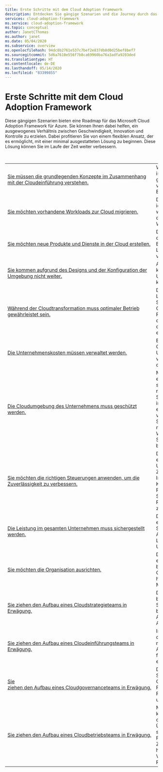 ```yaml
---
title: Erste Schritte mit dem Cloud Adoption Framework
description: Entdecken Sie gängige Szenarien und die Journey durch das Cloud Adoption Framework, die diesen Szenarien am ehesten entspricht.
services: cloud-adoption-framework
ms.service: cloud-adoption-framework
ms.topic: conceptual
author: JanetCThomas
ms.author: janet
ms.date: 05/04/2020
ms.subservice: overview
ms.openlocfilehash: 94dc8b2761e537c7bef2e837db0d0d25bef8bef7
ms.sourcegitcommit: 5d6a7610e556f7b8ca69960ba76a3adfa9203ded
ms.translationtype: HT
ms.contentlocale: de-DE
ms.lasthandoff: 05/14/2020
ms.locfileid: "83399855"
---
```

# <a name="get-started-with-the-cloud-adoption-framework"></a>Erste Schritte mit dem Cloud Adoption Framework

Diese gängigen Szenarien bieten eine Roadmap für das Microsoft Cloud Adoption Framework für Azure. Sie können Ihnen dabei helfen, ein ausgewogenes Verhältnis zwischen Geschwindigkeit, Innovation und Kontrolle zu erzielen. Dabei profitieren Sie von einem flexiblen Ansatz, der es ermöglicht, mit einer minimal ausgestatteten Lösung zu beginnen. Diese Lösung können Sie im Laufe der Zeit weiter verbessern.

<!-- markdownlint-disable MD033 -->
<br>

|                                                                                     |                                                                                                                                |
|-------------------------------------------------------------------------------------|--------------------------------------------------------------------------------------------------------------------------------|
| [Sie müssen die grundlegenden Konzepte im Zusammenhang mit der Cloudeinführung verstehen.](./cloud-concepts.md) | Wenn die Cloud involviert ist, müssen Sie einige grundlegende Konzepte verstehen und Entscheidungen treffen. |
| [Sie möchten vorhandene Workloads zur Cloud migrieren.](./migrate.md)                   | Dieser Leitfaden ist ein idealer Ausgangspunkt, wenn der Schwerpunkt auf der Migration lokaler Workloads zur Cloud liegt. |
| [Sie möchten neue Produkte und Dienste in der Cloud erstellen.](./innovate.md)             | Dieser Leitfaden hilft Ihnen dabei, sich auf die Bereitstellung innovativer Lösungen in der Cloud vorzubereiten.                                       |
| [Sie kommen aufgrund des Designs und der Konfiguration der Umgebung nicht weiter.](./design-and-configuration.md) | Anhand dieses Leitfadens können Sie schnell eine Umgebung entwerfen und konfigurieren.                                           |
| [Während der Cloudtransformation muss optimaler Betrieb gewährleistet sein.](./operational-excellence.md)                   | Die Schritte in diesem Leitfaden helfen dem Strategieteam dabei, Change Management-Prozesse zu steuern, die für die Sicherstellung eines optimalen Betriebs erforderlich sind. |
| [Die Unternehmenskosten müssen verwaltet werden.](./manage-costs.md)                                          | Beginnen Sie mit der Optimierung der Unternehmenskosten, und verwalten Sie die Kosten in der gesamten Umgebung.                                                                           |
| [Die Cloudumgebung des Unternehmens muss geschützt werden.](./security.md)             | Mit diesem Leitfaden zu den ersten Schritte können Sie sicherstellen, dass die richtigen Sicherheitsanforderungen im gesamten Unternehmen erfüllt sind, um das Risiko von Sicherheitsverletzungen zu minimieren und die Wiederherstellung nach Sicherheitsverletzungen zu beschleunigen.                                       |
| [Sie möchten die richtigen Steuerungen anwenden, um die Zuverlässigkeit zu verbessern.](./reliability.md)                   | Dieser Leitfaden zu den ersten Schritten hilft dabei, Unterbrechungen im Zusammenhang mit Inkonsistenzen bezüglich Konfiguration, Ressourcenorganisation, Sicherheitsbaselines oder Ressourcenschutzrichtlinien zu minimieren. |
| [Die Leistung im gesamten Unternehmen muss sichergestellt werden.](./performance.md)                               | Dieser Leitfaden zu den ersten Schritte unterstützt Sie dabei, Prozesse zur Aufrechterhaltung der Leistung im gesamten Unternehmen einzurichten.                               |
| [Sie möchten die Organisation ausrichten.](./org-alignment.md)                               | Dieser Leitfaden zu den ersten Schritten kann Ihnen bei der Einrichtung einer Organisationsstruktur helfen, die mit geeigneten Mitarbeitern besetzt ist.                               |
| [Sie ziehen den Aufbau eines Cloudstrategieteams in Erwägung.](./team/cloud-strategy.md)     | Dieser Leitfaden hilft Ihnen bei der Entscheidung, ob Sie ein Strategieteam benötigen, und gibt Aufschluss über die Aufgaben dieses Teams.                                |
| [Sie ziehen den Aufbau eines Cloudeinführungsteams in Erwägung.](./team/cloud-adoption.md)     | In diesem Leitfaden werden die Schritte beschrieben, mit denen Sie die richtige Art des Einführungsteams für Ihre Anforderungen ermitteln.              |
| [Sie ziehen&nbsp;den&nbsp;Aufbau&nbsp;eines&nbsp;Cloudgovernanceteams&nbsp;in&nbsp;Erwägung.](./team/cloud-governance.md) | Dieser Leitfaden unterstützt Sie beim Aufbau eines Governanceteams, um Risiken und die Risikotoleranz zu bewerten und zu verwalten.                                         |
| [Sie ziehen den Aufbau eines Cloudbetriebsteams in Erwägung.](./team/cloud-operations.md) | Mit diesem Leitfaden können Sie Teams bilden, die sich auf die Überwachung, Reparatur sowie die Behebung von Problemen im Zusammenhang mit herkömmlichen IT-Vorgängen und -Ressourcen konzentrieren. |
